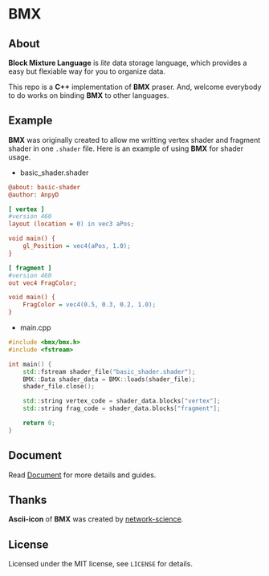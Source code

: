 # BMX
## About
**Block Mixture Language** is *lite* data storage language, which provides a easy but flexiable way for you to organize data.

This repo is a **C++** implementation of **BMX** praser. And, welcome everybody to do works on binding **BMX** to other languages.

## Example
**BMX** was originally created to allow me writting vertex shader and fragment shader in one `.shader` file. Here is an example of using **BMX** for shader usage.

- basic_shader.shader

```ini
@about: basic-shader
@author: AnpyD

[ vertex ]
#version 460
layout (location = 0) in vec3 aPos;

void main() {
    gl_Position = vec4(aPos, 1.0);
}

[ fragment ]
#version 460
out vec4 FragColor;

void main() {
    FragColor = vec4(0.5, 0.3, 0.2, 1.0);
}
```

- main.cpp
```cpp
#include <bmx/bmx.h>
#include <fstream>

int main() {
    std::fstream shader_file("basic_shader.shader");
    BMX::Data shader_data = BMX::loads(shader_file);
    shader_file.close();

    std::string vertex_code = shader_data.blocks["vertex"];
    std::string frag_code = shader_data.blocks["fragment"];

    return 0;
}
```

## Document
Read [Document](https://github.com/AnpyDX/BMX/blob/main/document.md) for more details and guides.

## Thanks
**Ascii-icon** of **BMX** was created by [network-science](http://www.network-science.de/ascii/).

## License
Licensed under the MIT license, see `LICENSE` for details.
